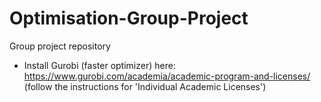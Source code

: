 # Optimisation-Group-Project
Group project repository


* Install Gurobi (faster optimizer) here: https://www.gurobi.com/academia/academic-program-and-licenses/ (follow the instructions for 'Individual Academic Licenses')
